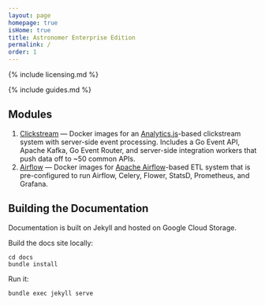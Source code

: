 ```yaml
---
layout: page
homepage: true
isHome: true
title: Astronomer Enterprise Edition
permalink: /
order: 1
---
```


{% include licensing.md %}

{% include guides.md %}

## Modules

1. [Clickstream](/clickstream) — Docker images for an [Analytics.js](https://github.com/segmentio/analytics.js)-based clickstream system with server-side event processing. Includes a Go Event API, Apache Kafka, Go Event Router, and server-side integration workers that push data off to ~50 common APIs.
1. [Airflow](/airflow) — Docker images for [Apache Airflow](https://airflow.apache.org/)-based ETL system that is pre-configured to run Airflow, Celery, Flower, StatsD, Prometheus, and Grafana.

## Building the Documentation

Documentation is built on Jekyll and hosted on Google Cloud Storage.

Build the docs site locally:

```
cd docs
bundle install
```

Run it:

```
bundle exec jekyll serve
```
